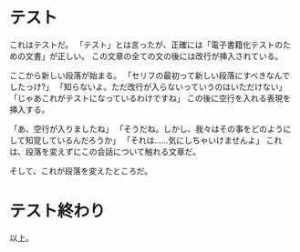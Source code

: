 # テスト
これはテストだ。
「テスト」とは言ったが、正確には「電子書籍化テストのための文書」が正しい。
この文章の全ての文の後には改行が挿入されている。

ここから新しい段落が始まる。
「セリフの最初って新しい段落にすべきなんでしたっけ?」
「知らないよ。ただ改行が入らないっていうのはいただけない」
「じゃあこれがテストになっているわけですね」
この後に空行を入れる表現を挿入する。


「あ、空行が入りましたね」
「そうだね。しかし、我々はその事をどのようにして知覚しているんだろうか」
「それは……気にしちゃいけませんよ」
これは、段落を変えずにこの会話について触れる文章だ。

そして、これが段落を変えたところだ。

# テスト終わり
以上。